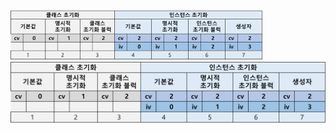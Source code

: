 <img src = "assets/built/postsImages/TheCornerstoneOfJava/2021-06-14-6cornerstoneJava19/img.png" width="80%" align="left"><br/>
![img.png](img.png)